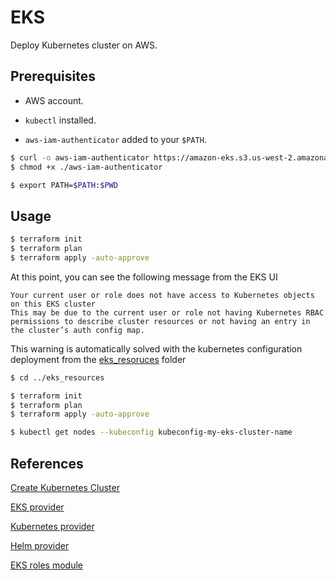 # EKS

Deploy Kubernetes cluster on AWS.

## Prerequisites

- AWS account.

- `kubectl` installed.

- `aws-iam-authenticator` added to your `$PATH`.

```sh
$ curl -o aws-iam-authenticator https://amazon-eks.s3.us-west-2.amazonaws.com/1.21.2/2021-07-05/bin/linux/amd64/aws-iam-authenticator
$ chmod +x ./aws-iam-authenticator

$ export PATH=$PATH:$PWD
```

## Usage

```sh
$ terraform init
$ terraform plan
$ terraform apply -auto-approve
```

At this point, you can see the following message from the EKS UI

~~~
Your current user or role does not have access to Kubernetes objects on this EKS cluster
This may be due to the current user or role not having Kubernetes RBAC permissions to describe cluster resources or not having an entry in the cluster’s auth config map.
~~~

This warning is automatically solved with the kubernetes configuration deployment from the [eks_resoruces](../eks_resources/) folder

```sh
$ cd ../eks_resources

$ terraform init
$ terraform plan
$ terraform apply -auto-approve

$ kubectl get nodes --kubeconfig kubeconfig-my-eks-cluster-name
```

## References

[Create Kubernetes Cluster](https://github.com/hashicorp/terraform-provider-kubernetes/tree/main/_examples/eks)

[EKS provider](https://registry.terraform.io/providers/hashicorp/aws/latest/docs/resources/eks_cluster)

[Kubernetes provider](https://registry.terraform.io/providers/hashicorp/kubernetes/latest/docs)

[Helm provider](https://registry.terraform.io/providers/hashicorp/helm/latest/docs)

[EKS roles module](https://github.com/arkhoss/terraform-aws-eks-roles)
